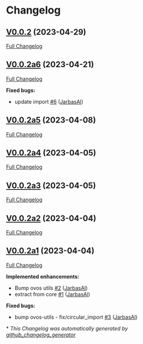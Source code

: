 # Changelog

## [V0.0.2](https://github.com/OpenVoiceOS/ovos-messagebus/tree/V0.0.2) (2023-04-29)

[Full Changelog](https://github.com/OpenVoiceOS/ovos-messagebus/compare/V0.0.2a6...V0.0.2)

## [V0.0.2a6](https://github.com/OpenVoiceOS/ovos-messagebus/tree/V0.0.2a6) (2023-04-21)

[Full Changelog](https://github.com/OpenVoiceOS/ovos-messagebus/compare/V0.0.2a5...V0.0.2a6)

**Fixed bugs:**

- update import [\#6](https://github.com/OpenVoiceOS/ovos-messagebus/pull/6) ([JarbasAl](https://github.com/JarbasAl))

## [V0.0.2a5](https://github.com/OpenVoiceOS/ovos-messagebus/tree/V0.0.2a5) (2023-04-08)

[Full Changelog](https://github.com/OpenVoiceOS/ovos-messagebus/compare/V0.0.2a4...V0.0.2a5)

## [V0.0.2a4](https://github.com/OpenVoiceOS/ovos-messagebus/tree/V0.0.2a4) (2023-04-05)

[Full Changelog](https://github.com/OpenVoiceOS/ovos-messagebus/compare/V0.0.2a3...V0.0.2a4)

## [V0.0.2a3](https://github.com/OpenVoiceOS/ovos-messagebus/tree/V0.0.2a3) (2023-04-05)

[Full Changelog](https://github.com/OpenVoiceOS/ovos-messagebus/compare/V0.0.2a2...V0.0.2a3)

## [V0.0.2a2](https://github.com/OpenVoiceOS/ovos-messagebus/tree/V0.0.2a2) (2023-04-04)

[Full Changelog](https://github.com/OpenVoiceOS/ovos-messagebus/compare/V0.0.2a1...V0.0.2a2)

## [V0.0.2a1](https://github.com/OpenVoiceOS/ovos-messagebus/tree/V0.0.2a1) (2023-04-04)

[Full Changelog](https://github.com/OpenVoiceOS/ovos-messagebus/compare/1f1f7d2fd3dd304379f23274dff62b3151fc68a3...V0.0.2a1)

**Implemented enhancements:**

- Bump ovos utils [\#2](https://github.com/OpenVoiceOS/ovos-messagebus/pull/2) ([JarbasAl](https://github.com/JarbasAl))
- extract from core [\#1](https://github.com/OpenVoiceOS/ovos-messagebus/pull/1) ([JarbasAl](https://github.com/JarbasAl))

**Fixed bugs:**

- bump ovos-utils - fix/circular\_import [\#3](https://github.com/OpenVoiceOS/ovos-messagebus/pull/3) ([JarbasAl](https://github.com/JarbasAl))



\* *This Changelog was automatically generated by [github_changelog_generator](https://github.com/github-changelog-generator/github-changelog-generator)*

